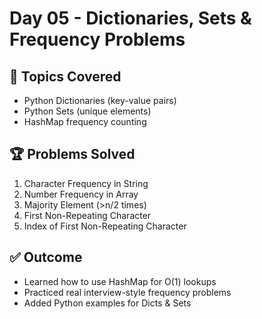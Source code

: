 # Day 05 - Dictionaries, Sets & Frequency Problems

## 📘 Topics Covered
- Python Dictionaries (key-value pairs)
- Python Sets (unique elements)
- HashMap frequency counting

## 🏆 Problems Solved
1. Character Frequency in String
2. Number Frequency in Array
3. Majority Element (>n/2 times)
4. First Non-Repeating Character
5. Index of First Non-Repeating Character

## ✅ Outcome
- Learned how to use HashMap for O(1) lookups
- Practiced real interview-style frequency problems
- Added Python examples for Dicts & Sets
